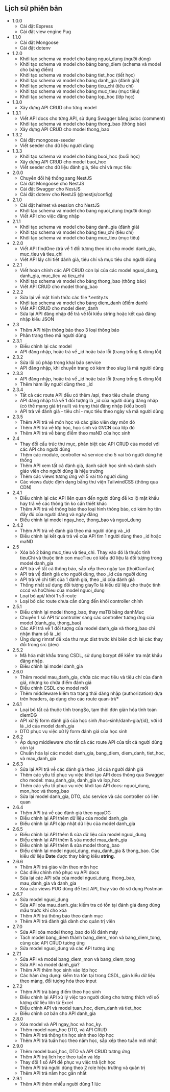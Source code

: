 ## Lịch sử phiên bản
- 1.0.0
	- Cài đặt Express
	- Cài đặt view engine Pug
- 1.1.0
	- Cài đặt Mongoose
	- Cài đặt dotenv
- 1.2.0
	- Khởi tạo schema và model cho bảng nguoi_dung (người dùng)
	- Khởi tạo schema và model cho bảng bang_diem (schema và model cho bảng điểm)
	- Khởi tạo schema và model cho bảng tiet_hoc (tiết học)
	- Khởi tạo schema và model cho bảng danh_gia (đánh giá)
	- Khởi tạo schema và model cho bảng tieu_chi (tiêu chí)
	- Khởi tạo schema và model cho bảng muc_tieu (mục tiêu)
	- Khởi tạo schema và model cho bảng lop_hoc (lớp học)
- 1.3.0
	- Xây dựng API CRUD cho từng model
- 1.3.1
	- Viết API docs cho từng API, sử dụng Swagger bằng jsdoc (comment)
	- Khởi tạo schema và model cho bảng thong_bao (thông báo)
	- Xây dựng API CRUD cho model thong_bao
- 1.3.2
	- Cài đặt mongoose-seeder
	- Viết seeder cho dữ liệu người dùng
- 1.3.3
	- Khởi tạo schema và model cho bảng buoi_hoc (buổi học)
	- Xây dựng API CRUD cho model buoi_hoc
	- Viết seeder cho dữ liệu đánh giá, tiêu chí và mục tiêu
- 2.0.0
	- Chuyển đổi hệ thống sang NestJS
	- Cài đặt Mongoose cho NestJS
	- Cài đặt Swagger cho NestJS
	- Cài đặt dotenv cho NestJS (@nestjs/config)
- 2.1.0
	- Cài đặt helmet và session cho NestJS
	- Khởi tạo schema và model cho bảng nguoi_dung (người dùng)
	- Viết API cho việc đăng nhập
- 2.1.1
	- Khởi tạo schema và model cho bảng danh_gia (đánh giá)
	- Khởi tạo schema và model cho bảng tieu_chi (tiêu chí)
	- Khởi tạo schema và model cho bảng muc_tieu (mục tiêu)
- 2.2.0
	- Viết API findOne (trả về 1 đối tượng theo id) cho model danh_gia, muc_tieu và tieu_chi
	- Viết API lấy chi tiết đánh giá, tiêu chí và mục tiêu cho người dùng
- 2.2.1
	- Viết hoàn chỉnh các API CRUD còn lại của các model nguoi_dung, danh_gia, muc_tieu và tieu_chi
	- Khởi tạo schema và model cho bảng thong_bao (thông báo)
	- Viết API CRUD cho model thong_bao
- 2.2.2
	- Sửa lại về mặt hình thức các file *.entity.ts
	- Khởi tạo schema và model cho bảng diem_danh (điểm danh)
	- Viết API CRUD cho model diem_danh
	- Sửa lại API đăng nhập để trả về lỗi kiểu string hoặc kết quả đăng nhập kiểu JSON
- 2.3
	- Thêm API hiện thông báo theo 3 loại thông báo
	- Phân trang theo mã người dùng
- 2.3.1
	- Điều chỉnh lại các model
	- API đăng nhập, hoặc trả về _id hoặc báo lỗi (trang trống & dòng lỗi)
- 2.3.2
	- Sửa lỗi cú pháp trong khai báo service
	- API đăng nhập, khi chuyển trang có kèm theo slug là mã người dùng
- 2.3.3
	- API đăng nhập, hoặc trả về _id hoặc báo lỗi (trang trống & dòng lỗi)
	- Thêm hàm lấy người dùng theo _id
- 2.3.4
	- Tất cả các route API đều có thêm /api, theo tiêu chuẩn chung
	- API đăng nhập trả về 1 đối tượng là _id của người dùng đăng nhập (có thể mang giá trị null) và trạng thái đăng nhập (kiểu bool)
	- API trả về đánh giá - tiêu chí - mục tiêu theo ngày và mã người dùng
- 2.3.5
	- Thêm API trả về môn học và các giáo viên dạy môn đó
	- Thêm API trả về lớp học, học sinh và GVCN của lớp đó
	- Thêm API trả về bảng điểm theo maND của học sinh
- 2.4
	- Thay đổi cấu trúc thư mục, phân biệt các API CRUD của model với các API cho người dùng
	- Thêm các module, controller và service cho 5 vai trò người dùng hệ thống
	- Thêm API xem tất cả đánh giá, danh sách học sinh và danh sách giáo viên cho người dùng là hiệu trưởng
	- Thêm các views tương ứng với 5 vai trò người dùng
	- Các views được định dạng bằng thư viện TailwindCSS (thông qua CDN)
- 2.4.1
	- Điều chỉnh lại các API liên quan đến người dùng để ko lộ mật khẩu hay trả về các thông tin ko cần thiết khác
	- Thêm API trả về thông báo theo loại hình thông báo, có kèm họ tên đầy đủ của người đăng và ngày đăng
	- Điều chỉnh lại model ngay_hoc, thong_bao và nguoi_dung
- 2.4.2
	- Thêm API trả về đánh giá theo mã người dùng và _id
	- Điều chỉnh lại kết quả trả về của API tìm 1 người dùng theo _id hoặc maND
- 2.5
	- Xóa bỏ 2 bảng muc_tieu và tieu_chi. Thay vào đó là thuộc tính tieuChi và thuộc tính con mucTieu có kiểu dữ liệu là đối tượng trong model danh_gia
	- API trả về tất cả thông báo, sắp xếp theo ngày tạo (thoiGianTao)
	- API trả về đánh giá cho người dùng, theo _id của người dùng
	- API trả về chi tiết của 1 đánh giá, theo _id của đánh giá
	- Thống nhất sử dụng đối tượng giayTo là kiểu dữ liệu cho thuộc tính cccd và hoChieu của model nguoi_dung
	- Loại bỏ api/ khỏi 1 số route
	- Loại bỏ các route chưa cần dùng đến khỏi controller chính
- 2.5.1
	- Điều chỉnh lại model thong_bao, thay maTB bằng danhMuc
	- Chuyển 1 số API từ controller sang các controller tương ứng của model (danh_gia, thong_bao)
	- Các API trả về 1 đối tượng của model danh_gia và thong_bao chỉ nhận tham số là _id
	- Ứng dụng rimraf để xóa thư mục dist trước khi biên dịch lại các thay đổi trong src (dev)
- 2.5.2
	- Mã hóa mật khẩu trong CSDL, sử dụng bcrypt để kiểm tra mật khẩu đăng nhập.
	- Điều chỉnh lại model danh_gia
- 2.6.0
	- Thêm model mau_danh_gia, chứa các mục tiêu và tiêu chí của đánh giá, nhưng ko chứa điểm đánh giá
	- Điều chỉnh CSDL cho model mới
	- Thêm middleware kiểm tra trạng thái đăng nhập (authorization) dựa trên headers, áp dụng cho các route quan-tri/*
- 2.6.1
	- Loại bỏ tất cả thuộc tính trongSo, tạm thời đơn giản hóa tính toán diemDG
	- API xử lý form đánh giá của học sinh /hoc-sinh/danh-gia/{id}, với id là _id của model danh_gia
	- DTO phục vụ việc xử lý form đánh giá của học sinh
- 2.6.2
	- Áp dụng middleware cho tất cả các route API của tất cả người dùng còn lại
	- Chuẩn hóa lại các model: danh_gia, bang_diem, diem_danh, tiet_hoc, và mau_danh_gia
- 2.6.3
	- Sửa lại API trả về các đánh giá theo _id của người đánh giá
	- Thêm các yếu tố phục vụ việc khởi tạo API docs thông qua Swagger cho model: mau_danh_gia, danh_gia và lop_hoc
	- Thêm các yếu tố phục vụ việc khởi tạo API docs: nguoi_dung, mon_hoc và thong_bao
	- Sửa lại model danh_gia, DTO, các service và các controller có liên quan
- 2.6.4
	- Thêm API trả về các đánh giá theo ngayDG
	- Điều chỉnh lại API thêm dữ liệu của model danh_gia
	- Điều chỉnh lại API cập nhật dữ liệu của model danh_gia
- 2.6.5
	- Điều chỉnh lại API thêm & sửa dữ liệu của model nguoi_dung
	- Điều chỉnh lại API thêm & sửa model mau_danh_gia
	- Điều chỉnh lại API thêm & sửa model thong_bao
	- Điều chỉnh lại model nguoi_dung, mau_danh_gia & thong_bao. Các kiểu dữ liệu __Date__ được thay bằng kiểu __string__.
- 2.6.6
	- Thêm API trả giáo viên theo môn học
	- Các điều chỉnh nhỏ phục vụ API docs
	- Sửa lại các API sửa của model nguoi_dung, thong_bao, mau_danh_gia và danh_gia
	- Xóa các views PUG dùng để test API, thay vào đó sử dụng Postman
- 2.6.7
	- Sửa model nguoi_dung
	- Sửa API xóa mau_danh_gia: kiểm tra có tồn tại đánh giá đang dùng mẫu trước khi cho xóa
	- Thêm API trả thông báo theo danh mục
	- Thêm API trả đánh giá dành cho quản trị viên
- 2.7.0
	- Sửa API xóa model thong_bao do lỗi đánh máy
	- Tách model bang_diem thành bang_diem_mon và bang_diem_tong, cùng các API CRUD tương ứng
	- Sửa model nguoi_dung và các API tương ứng
- 2.7.1
	- Sửa API và model bang_diem_mon và bang_diem_tong
	- Sửa API và model danh_gia?
	- Thêm API thêm học sinh vào lớp học
	- Các hàm ứng dụng: kiểm tra tồn tại trong CSDL, gán kiểu dữ liệu theo mảng, đối tượng hóa theo input
- 2.7.2
	- Thêm API trả bảng điểm theo học sinh
	- Điều chỉnh lại API xử lý việc tạo người dùng cho tương thích với số lượng dữ liệu lớn từ Excel
	- Điều chỉnh API và model tuan_hoc, diem_danh và tiet_hoc
	- Điều chỉnh cơ bản cho API danh_gia
- 2.8.0
	- Xóa model và API ngay_hoc và hoc_ky.
	- Thêm model nam_hoc DTO, và API CRUD
	- Thêm API trả thông tin học sinh theo lớp học
	- Thêm API trả tuần học theo năm học, sắp xếp theo tuần mới nhất
- 2.9.0
	- Thêm model buoi_hoc, DTO và API CRUD tương ứng
	- Thêm API trả lịch học theo tuần và lớp
	- Thay đổi 1 số API để phục vụ việc trả lịch học
	- Thêm API trả người dùng theo 2 role hiệu trưởng và quản trị
	- Thêm API trả năm học gần nhất
- 2.9.1
	- Thêm API thêm nhiều người dùng 1 lúc

